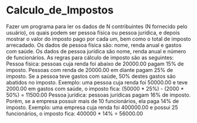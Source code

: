 # Calculo_de_Impostos

Fazer um programa para ler os dados de N contribuintes (N fornecido pelo usuário), os quais 
podem ser pessoa física ou pessoa jurídica, e depois mostrar o valor do imposto pago por cada um, 
bem como o total de imposto arrecadado. 
Os dados de pessoa física são: nome, renda anual e gastos com saúde. Os dados de pessoa jurídica 
são nome, renda anual e número de funcionários. As regras para cálculo de imposto são as 
seguintes:
Pessoa física: pessoas cuja renda foi abaixo de 20000.00 pagam 15% de imposto. Pessoas com 
renda de 20000.00 em diante pagam 25% de imposto. Se a pessoa teve gastos com saúde, 50% 
destes gastos são abatidos no imposto. 
Exemplo: uma pessoa cuja renda foi 50000.00 e teve 2000.00 em gastos com saúde, o imposto 
fica: (50000 * 25%) - (2000 * 50%) = 11500.00
Pessoa jurídica: pessoas jurídicas pagam 16% de imposto. Porém, se a empresa possuir mais de 10 
funcionários, ela paga 14% de imposto. 
Exemplo: uma empresa cuja renda foi 400000.00 e possui 25 funcionários, o imposto fica: 
400000 * 14% = 56000.00
